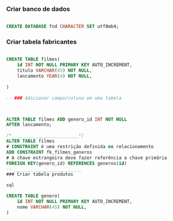 ### Criar banco de dados

```sql

CREATE DATABASE fnd CHARACTER SET utf8mb4;

```
<!-- ______________________________________________________´__ -->
### Criar tabela fabricantes

```sql

CREATE TABLE filmes(
    id INT NOT NULL PRIMARY KEY AUTO_INCREMENT,
    titulo VARCHAR(45) NOT NULL,
    lancamento YEAR(4) NOT NULL,
    
)

-- ### Adicionar campo/coluna em uma tabela



ALTER TABLE filmes ADD genero_id INT NOT NULL
AFTER lancamento;

/*_________________________*/
ALTER TABLE filmes
# CONSTRAINT é uma restrição definida no relacionamento
ADD CONSTRAINT fk_filmes_generos
# A chave estrangeira deve fazer referência a chave primária
FOREIGN KEY(genero_id) REFERENCES generos(id)
-- _________________________
### Criar tabela produtos

sql

CREATE TABLE genero(
    id INT NOT NULL PRIMARY KEY AUTO_INCREMENT,
    nome VARCHAR(45) NOT NULL,
)
